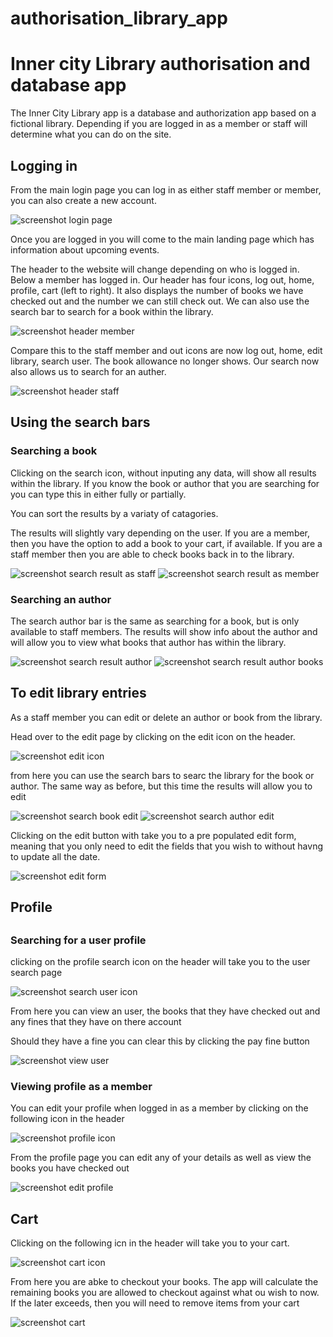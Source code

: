 # authorisation_library_app
<h1>Inner city Library authorisation and database app</h1>

<p>The Inner City Library app is a database and authorization app based on a fictional library. Depending if you are logged in as a member or staff will determine what you can do on the site.</p>

<h2>Logging in</h2>
<p>From the main login page you can log in as either staff member or member, you can also create a new account.</p>

![screenshot login page](/assets/readme/screenLogin.png)

<p>Once you are logged in you will come to the main landing page which has information about upcoming events.</p>

<p>The header to the website will change depending on who is logged in. Below a member has logged in. Our header has four icons, log out, home, profile, cart (left to right). It also displays the number of books we have checked out and the number we can still check out. We can also use the search bar to search for a book within the library.</p>

![screenshot header member](/assets/readme/screenHeaderMember.png)

<p>Compare this to the staff member and out icons are now log out, home, edit library, search user. The book allowance no longer shows. Our search now also allows us to search for an auther.</p>

![screenshot header staff](/assets/readme/screenHeaderStaff.png)

<h2> Using the search bars </h2>
<h3>Searching a book</h3>
<p>Clicking on the search icon, without inputing any data, will show all results within the library. If you know the book or author that you are searching for you can type this in either fully or partially.</p>

<p>You can sort the results by a variaty of catagories.</p>

<p>The results will slightly vary depending on the user. If you are a member, then you have the option to add a book to your cart, if available. If you are a staff member then you are able to check books back in to the library.</p>

![screenshot search result as staff](/assets/readme/screenResultStaff.png)
![screenshot search result as member](/assets/readme/screenResultMember.png)
<h3>Searching an author</h3>
<p>The search author bar is the same as searching for a book, but is only available to staff members. The results will show info about the author and will allow you to view what books that author has within the library.</p>

![screenshot search result author](/assets/readme/searchAuthor.png)
![screenshot search result author books](/assets/readme/viewBooks.png)

<h2>To edit library entries</h2>

<p>As a staff member you can edit or delete an author or book from the library.</p>
<p>Head over to the edit page by clicking on the edit icon on the header.</p>

![screenshot edit icon](/assets/readme/editIcon.png)

<p>from here you can use the search bars to searc the library for the book or author. The same way as before, but this time the results will allow you to edit</p>


![screenshot search book edit](/assets/readme/bookSearchEdit.png)
![screenshot search author edit](/assets/readme/authorEdit.png)

<p>Clicking on the edit button with take you to a pre populated edit form, meaning that you only need to edit the fields that you wish to without havng to update all the date.

![screenshot edit form](/assets/readme/editForm.png)

<h2>Profile<h2>

<h3>Searching for a user profile</h3>

<p>clicking on the profile search icon on the header will take you to the user search page</p>

![screenshot search user icon](/assets/readme/userSearch.png)

<p>From here you can view an user, the books that they have checked out and any fines that they have on there account</p>
<p>Should they have a fine you can clear this by clicking the pay fine button</p>

![screenshot view user](/assets/readme/viewUserStaff.png)

<h3>Viewing profile as a member</h3>

<p>You can edit your profile when logged in as a member by clicking on the following icon in the header</p>

![screenshot profile icon](/assets/readme/profile.png)

<p>From the profile page you can edit any of your details as well as view the books you have checked out</p>

![screenshot edit profile](/assets/readme/editProfile.png)

<h2>Cart</h2>

<p>Clicking on the following icn in the header will take you to your cart.</p>

![screenshot cart icon](/assets/readme/cart.png)

<p>From here you are abke to checkout your books. The app will calculate the remaining books you are allowed to checkout against what ou wish to now. If the later exceeds, then you will need to remove items from your cart</p>

![screenshot cart](/assets/readme/viewCart.png)